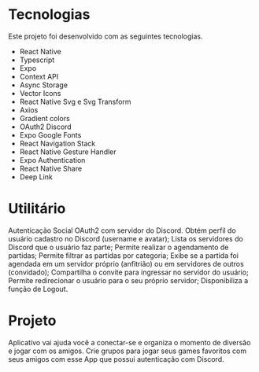 
# Tecnologias
Este projeto foi desenvolvido com as seguintes tecnologias.

 - React Native
 - Typescript
 - Expo
 - Context API
 - Async Storage
 - Vector Icons
 - React Native Svg e Svg Transform
 - Axios
 - Gradient colors
 - OAuth2 Discord
 - Expo Google Fonts
 - React Navigation Stack
 - React Native Gesture Handler
 - Expo Authentication
 - React Native Share
 - Deep Link

# Utilitário

 Autenticação Social OAuth2 com servidor do Discord.
 Obtém perfil do usuário cadastro no Discord (username e avatar);
 Lista os servidores do Discord que o usuário faz parte;
 Permite realizar o agendamento de partidas;
 Permite filtrar as partidas por categoria;
 Exibe se a partida foi agendada em um servidor próprio (anfitrião) ou em servidores de outros (convidado);
 Compartilha o convite para ingressar no servidor do usuário;
 Permite redirecionar o usuário para o seu próprio servidor;
 Disponibiliza a função de Logout.

# Projeto 
Aplicativo vai ajuda você  a conectar-se e organiza o momento de diversão e jogar com os amigos. 
Crie grupos para jogar seus games favoritos com seus amigos com esse App que possui autenticação com Discord.
